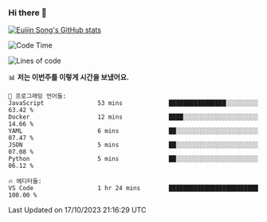 ### Hi there 👋

[![Euijin Song's GitHub stats](https://github-readme-stats.vercel.app/api?username=lstar2397&count_private=true&show_icons=true&theme=tokyonight&locale=kr)](https://github.com/anuraghazra/github-readme-stats)

<!--START_SECTION:waka-->
![Code Time](http://img.shields.io/badge/Code%20Time-202%20hrs%207%20mins-blue)

![Lines of code](https://img.shields.io/badge/%EC%A0%80%EB%8A%94%20%EC%97%AC%ED%83%9C%EA%B9%8C%EC%A7%80%20-748.3%20thousand%20%EC%A4%84%EC%9D%98%20%EC%BD%94%EB%93%9C%EB%A5%BC%20%EC%9E%91%EC%84%B1%ED%96%88%EC%96%B4%EC%9A%94.-blue)

📊 **저는 이번주를 이렇게 시간을 보냈어요.** 

```text
💬 프로그래밍 언어들: 
JavaScript               53 mins             ████████████████░░░░░░░░░   63.42 % 
Docker                   12 mins             ████░░░░░░░░░░░░░░░░░░░░░   14.66 % 
YAML                     6 mins              ██░░░░░░░░░░░░░░░░░░░░░░░   07.47 % 
JSON                     5 mins              ██░░░░░░░░░░░░░░░░░░░░░░░   07.08 % 
Python                   5 mins              ██░░░░░░░░░░░░░░░░░░░░░░░   06.12 % 

🔥 에디터들: 
VS Code                  1 hr 24 mins        █████████████████████████   100.00 % 
```


 Last Updated on 17/10/2023 21:16:29 UTC
<!--END_SECTION:waka-->

<!--
**lstar2397/lstar2397** is a ✨ _special_ ✨ repository because its `README.md` (this file) appears on your GitHub profile.

Here are some ideas to get you started:

- 🔭 I’m currently working on ...
- 🌱 I’m currently learning ...
- 👯 I’m looking to collaborate on ...
- 🤔 I’m looking for help with ...
- 💬 Ask me about ...
- 📫 How to reach me: ...
- 😄 Pronouns: ...
- ⚡ Fun fact: ...
-->
